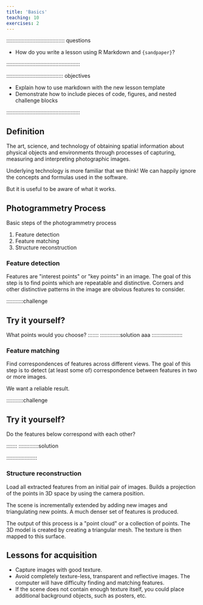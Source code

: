 ```yaml
---
title: 'Basics'
teaching: 10
exercises: 2
---
```


:::::::::::::::::::::::::::::::::::::: questions 

- How do you write a lesson using R Markdown and `{sandpaper}`?

::::::::::::::::::::::::::::::::::::::::::::::::

::::::::::::::::::::::::::::::::::::: objectives

- Explain how to use markdown with the new lesson template
- Demonstrate how to include pieces of code, figures, and nested challenge blocks

::::::::::::::::::::::::::::::::::::::::::::::::










## Definition
The art, science, and technology of 
obtaining spatial information 
about physical objects and environments 
through processes of capturing, 
measuring and interpreting photographic images.


Underlying technology is more familiar 
that we think! We can happily ignore 
the concepts and formulas used 
in the software. 

But it is useful to be aware of what it works.


## Photogrammetry Process

Basic steps of the photogrammetry process

1. Feature detection
2. Feature matching
3. Structure reconstruction


### Feature detection

Features are "interest points" or 
"key points" in an image. 
The goal of this step is to find 
points which are repeatable and distinctive.
Corners and other distinctive patterns 
in the image are obvious features to consider.

:::::::::::challenge 

## Try it yourself?
What points would you choose?
:::::::
:::::::::::::solution
aaa
::::::::::::::::::::

 
### Feature matching

Find correspondences of features across 
different views. 
The goal of this step is to 
detect (at least some of) 
correspondence between features in 
two or more images. 

We want a reliable result.



:::::::::::challenge 

## Try it yourself?
Do the features below correspond with each other?

:::::::
:::::::::::::solution

::::::::::::::::::::

### Structure reconstruction

Load all extracted features from an 
initial pair of images. Builds a 
projection of the points in 3D space by using the camera position.


The scene is incrementally 
extended by adding new images and 
triangulating new points. A much denser set of features is produced.

The output of this process is 
a "point cloud" or a collection of points. 
The 3D model is created by creating a
triangular mesh. The texture is then mapped to this surface.
 
 
## Lessons for acquisition

- Capture images with good texture.
- Avoid completely texture-less, 
transparent and reflective images. 
The computer will have difficulty 
finding and matching features.
- If the scene does not contain 
enough texture itself, you could 
place additional background objects, 
such as posters, etc.


